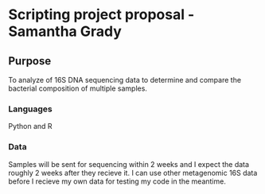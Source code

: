 # Scripting project proposal - Samantha Grady

## **Purpose**
To analyze of 16S DNA sequencing data to determine and compare the bacterial composition of multiple samples.
### **Languages**
Python and R
### **Data**
Samples will be sent for sequencing within 2 weeks and I expect the data roughly 2 weeks after they recieve it. I can use other metagenomic 16S data before I recieve my own data for testing my code in the meantime.
